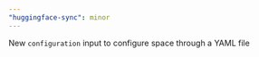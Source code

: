 ```yaml
---
"huggingface-sync": minor
---
```


New `configuration` input to configure space through a YAML file
